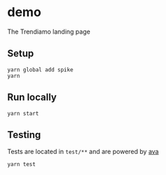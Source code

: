 # demo

The Trendiamo landing page

## Setup

```
yarn global add spike
yarn
```

## Run locally

```
yarn start
```

## Testing

Tests are located in `test/**` and are powered by [ava](https://github.com/sindresorhus/ava)

```
yarn test
```
